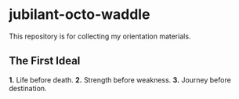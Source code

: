 # jubilant-octo-waddle
This repository is for collecting my orientation materials.

## The First Ideal
**1.** Life before death. 
**2.** Strength before weakness. 
**3.** Journey before destination.
